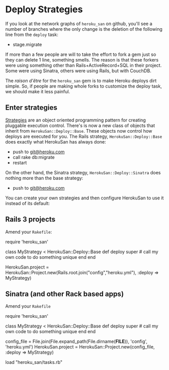 # Deploy Strategies

If you look at the network graphs of `heroku_san` on github, you'll see a number of branches where the only change is the deletion of the following line from the `deploy` task:

  - stage.migrate
  
If more than a few people are will to take the effort to fork a gem just so they can delete 1 line, something smells. The reason is that these forkers were using something other than Rails+ActiveRecord+SQL in their project. Some were using Sinatra, others were using Rails, but with CouchDB. 

The _raison d'être_ for the `heroku_san` gem is to make Heroku deploys dirt simple. So, if people are making whole forks to customize the deploy task, we should make it less painful.

## Enter strategies

[Strategies](need_ref) are an object oriented programming pattern for creating pluggable execution control. There's is now a new class of objects that inherit from `HerokuSan::Deploy::Base`. These objects now control how deploys are executed for you. The Rails strategy, `HerokuSan::Deploy::Base` does exactly what HerokuSan has always done:

  * push to git@heroku.com
  * call rake db:migrate
  * restart
  
On the other hand, the Sinatra strategy, `HerokuSan::Deploy::Sinatra` does nothing more than the base strategy:

  * push to git@heroku.com
  
You can create your own strategies and then configure HerokuSan to use it instead of its default:

## Rails 3 projects

Amend your `Rakefile`:

  require 'heroku_san'
  
  class MyStrategy < HerokuSan::Deploy::Base
    def deploy
      super
      # call my own code to do something unique
    end
  end
  
  HerokuSan.project = HerokuSan::Project.new(Rails.root.join("config","heroku.yml"), :deploy => MyStrategy)

## Sinatra (and other Rack based apps)

Amend your `Rakefile`

  require 'heroku_san'
  
  class MyStrategy < HerokuSan::Deploy::Base
    def deploy
      super
      # call my own code to do something unique
    end
  end
  
  config_file = File.join(File.expand_path(File.dirname(__FILE__)), 'config', 'heroku.yml')
  HerokuSan.project = HerokuSan::Project.new(config_file, :deploy => MyStrategy)
  
  load "heroku_san/tasks.rb"
